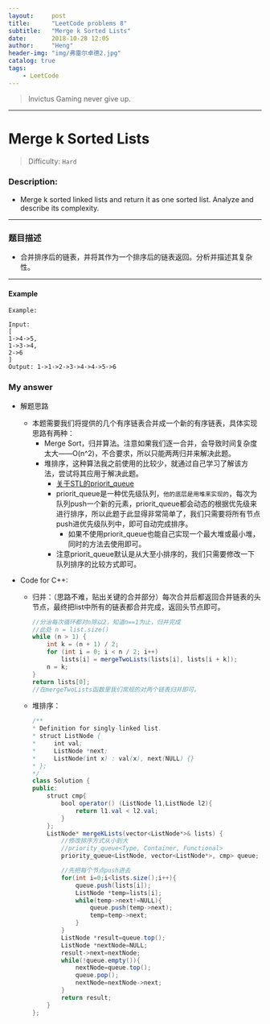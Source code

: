 ```yaml
---
layout:     post
title:      "LeetCode problems 8"
subtitle:   "Merge k Sorted Lists"
date:       2018-10-28 12:05
author:     "Heng"
header-img: "img/弗雷尔卓德2.jpg"
catalog: true
tags:
    - LeetCode
---
```


>Invictus Gaming never give up.

---

# Merge k Sorted Lists    

>Difficulty: `Hard`

### Description:


- Merge k sorted linked lists and return it as one sorted list. Analyze and describe its complexity.


----



### 题目描述

- 合并排序后的链表，并将其作为一个排序后的链表返回。分析并描述其复杂性。

---

#### Example

    Example:

    Input:
    [
    1->4->5,
    1->3->4,
    2->6
    ]
    Output: 1->1->2->3->4->4->5->6

### My answer

- 解题思路

    - 本题需要我们将提供的几个有序链表合并成一个新的有序链表，具体实现思路有两种：
        - Merge Sort，归并算法。注意如果我们逐一合并，会导致时间复杂度太大——O(n^2)，不合要求，所以只能两两归并来解决此题。
        - 堆排序，这种算法我之前使用的比较少，就通过自己学习了解该方法，尝试将其应用于解决此题。
            - [关于STL的priorit_queue](https://www.cnblogs.com/Deribs4/p/5657746.html)
            - priorit_queue是一种优先级队列，`他的底层是用堆来实现的`，每次为队列push一个新的元素，priorit_queue都会动态的根据优先级来进行排序，所以此题于此显得非常简单了，我们只需要将所有节点push进优先级队列中，即可自动完成排序。
                - 如果不使用priorit_queue也能自己实现一个最大堆或最小堆，同时的方法去使用即可。
            - 注意priorit_queue默认是从大至小排序的，我们只需要修改一下队列排序的比较方式即可。

- Code for C++:

    - 归并：（思路不难，贴出关键的合并部分）每次合并后都返回合并链表的头节点，最终把list中所有的链表都合并完成，返回头节点即可。
        ```java
        //分治每次循环都对n除以2，知道n==1为止，归并完成
        //此处 n = list.size()
        while (n > 1) {    
            int k = (n + 1) / 2;    
            for (int i = 0; i < n / 2; i++)    
                lists[i] = mergeTwoLists(lists[i], lists[i + k]);    
            n = k;    
        }    
        return lists[0]; 
        //在mergeTwoLists函数里我们常规的对两个链表归并即可。
        ```

    - 堆排序：
        ```java
        /**
        * Definition for singly-linked list.
        * struct ListNode {
        *     int val;
        *     ListNode *next;
        *     ListNode(int x) : val(x), next(NULL) {}
        * };
        */
        class Solution {
        public:
            struct cmp{
                bool operator() (ListNode l1,ListNode l2){
                    return l1.val < l2.val;
                }
            };
            ListNode* mergeKLists(vector<ListNode*>& lists) {
                //修改排序方式从小到大
                //priority_queue<Type, Container, Functional>
                priority_queue<ListNode, vector<ListNode*>, cmp> queue;

                //先把每个节点push进去
                for(int i=0;i<lists.size();i++){
                    queue.push(lists[i]);  
                    ListNode *temp=lists[i];
                    while(temp->next!=NULL){
                        queue.push(temp->next);
                        temp=temp->next;
                    }
                }
                ListNode *result=queue.top();   
                ListNode *nextNode=NULL;
                result->next=nextNode;
                while(!queue.empty()){
                    nextNode=queue.top();  
                    queue.pop(); 
                    nextNode=nextNode->next;
                }
                return result;
            }
        };
        ```
